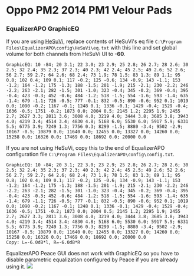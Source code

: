 # Oppo PM2 2014 PM1 Velour Pads
### EqualizerAPO GraphicEQ
If you are using [HeSuVi](https://sourceforge.net/projects/hesuvi/), replace contents of HeSuVi's eq file `C:\Program Files\EqualizerAPO\config\HeSuVi\eq.txt` with this line and set global volume for both channels from HeSuVi UI to **-60**.
```
GraphicEQ: 10 -84; 20 3.1; 22 3.0; 23 2.9; 25 2.8; 26 2.7; 28 2.6; 30 2.5; 32 2.4; 35 2.3; 37 2.3; 40 2.3; 42 2.4; 45 2.5; 49 2.6; 52 2.6; 56 2.7; 59 2.7; 64 2.6; 68 2.4; 73 1.9; 78 1.5; 83 1.3; 89 1.1; 95 0.8; 102 0.4; 109 0.1; 117 -0.2; 125 -0.6; 134 -0.9; 143 -1.1; 153 -1.2; 164 -1.2; 175 -1.3; 188 -1.5; 201 -1.9; 215 -2.1; 230 -2.2; 246 -2.2; 263 -2.1; 282 -1.5; 301 -1.0; 323 -0.4; 345 -0.2; 369 -0.4; 395 -0.4; 423 -0.3; 452 -0.6; 484 -1.2; 518 -1.5; 554 -1.6; 593 -1.4; 635 -1.4; 679 -1.1; 726 -0.5; 777 -0.1; 832 -0.5; 890 -0.6; 952 0.1; 1019 0.0; 1090 -0.2; 1167 -0.1; 1248 0.1; 1336 -0.1; 1429 -0.4; 1529 -0.4; 1636 -0.5; 1751 -0.2; 1873 0.0; 2004 0.5; 2145 1.2; 2295 1.9; 2455 2.7; 2627 3.3; 2811 3.6; 3008 4.0; 3219 4.0; 3444 3.8; 3685 3.8; 3943 4.0; 4219 3.4; 4514 3.4; 4830 4.8; 5168 6.0; 5530 6.0; 5917 5.9; 6331 5.5; 6775 3.9; 7249 1.3; 7756 0.3; 8299 -1.5; 8880 -3.4; 9502 -2.9; 10167 -0.5; 10879 0.0; 11640 0.0; 12455 0.0; 13327 0.0; 14260 0.0; 15258 0.0; 16326 0.0; 17469 0.0; 18692 0.0; 20000 0.0
```
If you are not using HeSuVi, copy this to the end of EqualizerAPO configuration file `C:\Program Files\EqualizerAPO\config\config.txt`.
```
GraphicEQ: 10 -84; 20 3.1; 22 3.0; 23 2.9; 25 2.8; 26 2.7; 28 2.6; 30 2.5; 32 2.4; 35 2.3; 37 2.3; 40 2.3; 42 2.4; 45 2.5; 49 2.6; 52 2.6; 56 2.7; 59 2.7; 64 2.6; 68 2.4; 73 1.9; 78 1.5; 83 1.3; 89 1.1; 95 0.8; 102 0.4; 109 0.1; 117 -0.2; 125 -0.6; 134 -0.9; 143 -1.1; 153 -1.2; 164 -1.2; 175 -1.3; 188 -1.5; 201 -1.9; 215 -2.1; 230 -2.2; 246 -2.2; 263 -2.1; 282 -1.5; 301 -1.0; 323 -0.4; 345 -0.2; 369 -0.4; 395 -0.4; 423 -0.3; 452 -0.6; 484 -1.2; 518 -1.5; 554 -1.6; 593 -1.4; 635 -1.4; 679 -1.1; 726 -0.5; 777 -0.1; 832 -0.5; 890 -0.6; 952 0.1; 1019 0.0; 1090 -0.2; 1167 -0.1; 1248 0.1; 1336 -0.1; 1429 -0.4; 1529 -0.4; 1636 -0.5; 1751 -0.2; 1873 0.0; 2004 0.5; 2145 1.2; 2295 1.9; 2455 2.7; 2627 3.3; 2811 3.6; 3008 4.0; 3219 4.0; 3444 3.8; 3685 3.8; 3943 4.0; 4219 3.4; 4514 3.4; 4830 4.8; 5168 6.0; 5530 6.0; 5917 5.9; 6331 5.5; 6775 3.9; 7249 1.3; 7756 0.3; 8299 -1.5; 8880 -3.4; 9502 -2.9; 10167 -0.5; 10879 0.0; 11640 0.0; 12455 0.0; 13327 0.0; 14260 0.0; 15258 0.0; 16326 0.0; 17469 0.0; 18692 0.0; 20000 0.0
Copy: L=-6.0dB*l, R=-6.0dB*R
```
EqualizerAPO Peace GUI does not work with GraphicEQ so you have to disable parametric equalization configured by Peace if you are already using it.
![](https://raw.githubusercontent.com/jaakkopasanen/AutoEq/master/results/SBAF-Serious/innerfidelity/onear/Oppo%20PM2%202014%20PM1%20Velour%20Pads/Oppo%20PM2%202014%20PM1%20Velour%20Pads.png)
